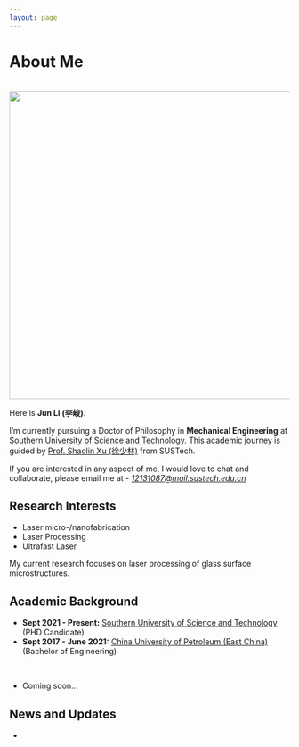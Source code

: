 ```yaml
---
layout: page
---
```


# About Me
<br>
<img src="https://junlee98.github.io/junli1.jpeg" class="floatpic" width="625" height="552">

Here is **Jun Li (李峻)**.

I’m currently pursuing a Doctor of Philosophy in **Mechanical Engineering** at [Southern University of Science and Technology](https://www.sustech.edu.cn/). This academic journey is guided by [Prof. Shaolin Xu (徐少林)](https://faculty.sustech.edu.cn/?tagid=xusl&iscss=1&snapid=1&orderby=date&go=1) from SUSTech.


If you are interested in any aspect of me, I would love to chat and collaborate, please email me at - *12131087@mail.sustech.edu.cn*
<br>

## Research Interests

- Laser micro-/nanofabrication
- Laser Processing
- Ultrafast Laser

My current research focuses on laser processing of glass surface microstructures.
<br>

## Academic Background

- **Sept 2021 - Present:** [Southern University of Science and Technology](https://www.sustech.edu.cn/) (PHD Candidate)
- **Sept 2017 - June 2021:** [China University of Petroleum (East China)](https://www.upc.edu.cn/) (Bachelor of Engineering)

<br>

- Coming soon...

## News and Updates

- 

<br>
